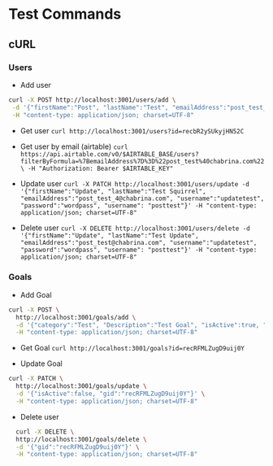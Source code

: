 # Test Commands

## cURL

### Users

* Add user
```bash
curl -X POST http://localhost:3001/users/add \
 -d '{"firstName":"Post", "lastName":"Test", "emailAddress":"post_test_4@chabrina.com", "username":"posttest", "password":"wordpass", "username": "posttest"}' \
 -H "content-type: application/json; charset=UTF-8"
```

* Get user
`curl http://localhost:3001/users?id=recbR2ySUkyjHN52C`

* Get user by email (airtable)
`curl https://api.airtable.com/v0/$AIRTABLE_BASE/users?filterByFormula=%7BemailAddress%7D%3D%22post_test%40chabrina.com%22 \
    -H "Authorization: Bearer $AIRTABLE_KEY"`
  

* Update user
`curl -X PATCH http://localhost:3001/users/update -d '{"firstName":"Update", "lastName":"Test Squirrel", "emailAddress":"post_test_4@chabrina.com", "username":"updatetest", "password":"wordpass", "username": "posttest"}' -H "content-type: application/json; charset=UTF-8"`

* Delete user
`curl -X DELETE http://localhost:3001/users/delete -d '{"firstName":"Update", "lastName":"Test Update", "emailAddress":"post_test@chabrina.com", "username":"updatetest", "password":"wordpass", "username": "posttest"}' -H "content-type: application/json; charset=UTF-8"`

### Goals

* Add Goal
```bash
curl -X POST \
  http://localhost:3001/goals/add \
  -d '{"category":"Test", "Description":"Test Goal", "isActive":true, "isSystem":true, "Name":"Test Goal 2"}' \
  -H "content-type: application/json; charset=UTF-8"
```

* Get Goal
`curl http://localhost:3001/goals?id=recRFMLZugD9uij0Y`

* Update Goal
```bash
curl -X PATCH \
  http://localhost:3001/goals/update \
  -d '{"isActive":false, "gid":"recRFMLZugD9uij0Y"}' \
  -H "content-type: application/json; charset=UTF-8"
```

* Delete user
```bash
  curl -X DELETE \
  http://localhost:3001/goals/delete \
  -d '{"gid":"recRFMLZugD9uij0Y"}' \
  -H "content-type: application/json; charset=UTF-8"
```